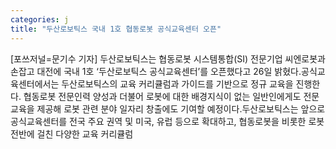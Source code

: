 ```yaml
---
categories: j
title: "두산로보틱스 국내 1호 협동로봇 공식교육센터 오픈"
---
```

[포쓰저널=문기수 기자] 두산로보틱스는 협동로봇 시스템통합(SI) 전문기업 씨엔로봇과 손잡고 대전에 국내 1호 ‘두산로보틱스 공식교육센터’를 오픈했다고 26일 밝혔다.공식교육센터에서는 두산로보틱스의 교육 커리큘럼과 가이드를 기반으로 정규 교육을 진행한다. 협동로봇 전문인력 양성과 더불어 로봇에 대한 배경지식이 없는 일반인에게도 전문교육을 제공해 로봇 관련 분야 일자리 창출에도 기여할 예정이다.두산로보틱스는 앞으로 공식교육센터를 전국 주요 권역 및 미국, 유럽 등으로 확대하고, 협동로봇을 비롯한 로봇 전반에 걸친 다양한 교육 커리큘럼